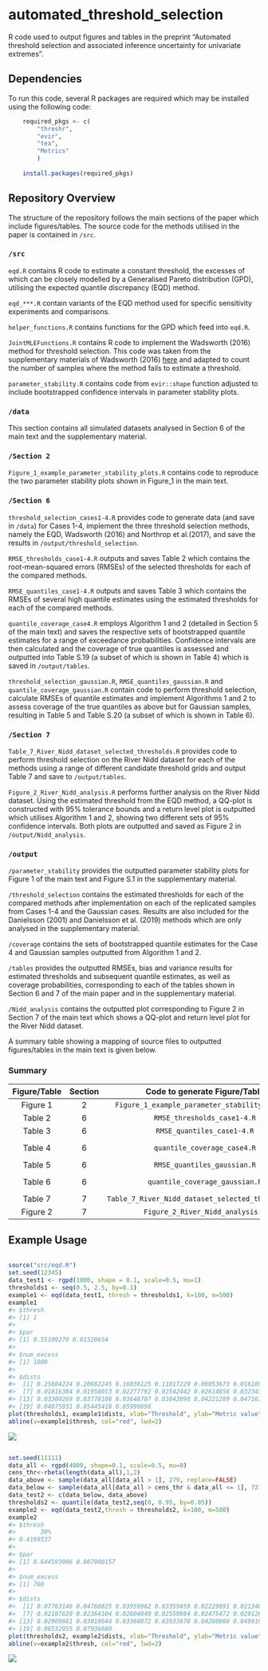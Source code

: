 
<!-- README.md is generated from README.Rmd. Please edit that file -->

# automated_threshold_selection

<!-- badges: start -->
<!-- badges: end -->

R code used to output figures and tables in the preprint “Automated
threshold selection and associated inference uncertainty for univariate
extremes”.

## Dependencies

To run this code, several R packages are required which may be installed
using the following code:

``` r
    required_pkgs <- c(
        "threshr",
        "evir",
        "tea",
        "Metrics"
        )
        
    install.packages(required_pkgs)
```

## Repository Overview

The structure of the repository follows the main sections of the paper
which include figures/tables. The source code for the methods utilised
in the paper is contained in `/src`.

### `/src`

`eqd.R` contains R code to estimate a constant threshold, the excesses
of which can be closely modelled by a Generalised Pareto distribution
(GPD), utilising the expected quantile discrepancy (EQD) method.

`eqd_***.R` contain variants of the EQD method used for specific
sensitivity experiments and comparisons.

`helper_functions.R` contains functions for the GPD which feed into
`eqd.R`.

`JointMLEFunctions.R` contains R code to implement the Wadsworth (2016)
method for threshold selection. This code was taken from the
supplementary materials of Wadsworth (2016)
[here](https://www.tandfonline.com/doi/abs/10.1080/00401706.2014.998345)
and adapted to count the number of samples where the method fails to
estimate a threshold.

`parameter_stability.R` contains code from `evir::shape` function
adjusted to include bootstrapped confidence intervals in parameter
stability plots.

### `/data`

This section contains all simulated datasets analysed in Section 6 of
the main text and the supplementary material.

### `/Section 2`

`Figure_1_example_parameter_stability_plots.R` contains code to
reproduce the two parameter stability plots shown in Figure_1 in the
main text.

### `/Section 6`

`threshold_selection_cases1-4.R` provides code to generate data (and
save in `/data`) for Cases 1-4, implement the three threshold selection
methods, namely the EQD, Wadsworth (2016) and Northrop et al.(2017), and
save the results in `/output/threshold_selection`.

`RMSE_thresholds_case1-4.R` outputs and saves Table 2 which contains the
root-mean-squared errors (RMSEs) of the selected thresholds for each of
the compared methods.

`RMSE_quantiles_case1-4.R` outputs and saves Table 3 which contains the
RMSEs of several high quantile estimates using the estimated thresholds
for each of the compared methods.

`quantile_coverage_case4.R` employs Algorithm 1 and 2 (detailed in
Section 5 of the main text) and saves the respective sets of
bootstrapped quantile estimates for a range of exceedance probabilities.
Confidence intervals are then calculated and the coverage of true
quantiles is assessed and outputted into Table S.19 (a subset of which
is shown in Table 4) which is saved in `/output/tables`.

`threshold_selection_gaussian.R`, `RMSE_quantiles_gaussian.R` and
`quantile_coverage_gaussian.R` contain code to perform threshold
selection, calculate RMSEs of quantile estimates and implement
Algorithms 1 and 2 to assess coverage of the true quantiles as above but
for Gaussian samples, resulting in Table 5 and Table S.20 (a subset of
which is shown in Table 6).

### `/Section 7`

`Table_7_River_Nidd_dataset_selected_thresholds.R` provides code to
perform threshold selection on the River Nidd dataset for each of the
methods using a range of different candidate threshold grids and output
Table 7 and save to `/output/tables`.

`Figure_2_River_Nidd_analysis.R` performs further analysis on the River
Nidd dataset. Using the estimated threshold from the EQD method, a
QQ-plot is constructed with 95% tolerance bounds and a return level plot
is outputted which utilises Algorithm 1 and 2, showing two different
sets of 95% confidence intervals. Both plots are outputted and saved as
Figure 2 in `/output/Nidd_analysis`.

### `/output`

`/parameter_stability` provides the outputted parameter stability plots
for Figure 1 of the main text and Figure S.1 in the supplementary
material.

`/threshold_selection` contains the estimated thresholds for each of the
compared methods after implementation on each of the replicated samples
from Cases 1-4 and the Gaussian cases. Results are also included for the
Danielsson (2001) and Danielsson et al. (2019) methods which are only
analysed in the supplementary material.

`/coverage` contains the sets of bootstrapped quantile estimates for the
Case 4 and Gaussian samples outputted from Algorithm 1 and 2.

`/tables` provides the outputted RMSEs, bias and variance results for
estimated thresholds and subsequent quantile estimates, as well as
coverage probabilities, corresponding to each of the tables shown in
Section 6 and 7 of the main paper and in the supplementary material.

`/Nidd_analysis` contains the outputted plot corresponding to Figure 2
in Section 7 of the main text which shows a QQ-plot and return level
plot for the River Nidd dataset.

A summary table showing a mapping of source files to outputted
figures/tables in the main text is given below.

### Summary

| Figure/Table | Section |           Code to generate Figure/Table            |                Dependencies                |
|:------------:|:-------:|:--------------------------------------------------:|:------------------------------------------:|
|   Figure 1   |    2    |   `Figure_1_example_parameter_stability_plots.R`   |          `parameter_stability.R`           |
|   Table 2    |    6    |            `RMSE_thresholds_case1-4.R`             |      `threshold_selection_cases1-4.R`      |
|   Table 3    |    6    |             `RMSE_quantiles_case1-4.R`             |      `threshold_selection_cases1-4.R`      |
|   Table 4    |    6    |            `quantile_coverage_case4.R`             | `threshold_selection_cases1-4.R` , `eqd.R` |
|   Table 5    |    6    |            `RMSE_quantiles_gaussian.R`             |      `threshold_selection_gaussian.R`      |
|   Table 6    |    6    |           `quantile_coverage_gaussian.R`           | `threshold_selection_gaussian.R`, `eqd.R`  |
|   Table 7    |    7    | `Table_7_River_Nidd_dataset_selected_thresholds.R` |       `eqd.R`, `JointMLEFunctions.R`       |
|   Figure 2   |    7    |          `Figure_2_River_Nidd_analysis.R`          |                  `eqd.R`                   |

## Example Usage

``` r

source("src/eqd.R")
set.seed(12345)
data_test1 <- rgpd(1000, shape = 0.1, scale=0.5, mu=1)
thresholds1 <- seq(0.5, 2.5, by=0.1)
example1 <- eqd(data_test1, thresh = thresholds1, k=100, m=500)
example1
#> $thresh
#> [1] 1
#> 
#> $par
#> [1] 0.55109279 0.01520654
#> 
#> $num_excess
#> [1] 1000
#> 
#> $dists
#>  [1] 0.25604224 0.20682245 0.16036125 0.11017229 0.06053673 0.01618996
#>  [7] 0.01816384 0.01958013 0.02277792 0.02542442 0.02614856 0.03234347
#> [13] 0.03300269 0.03778108 0.03648707 0.03843098 0.04221289 0.04716345
#> [19] 0.04875931 0.05445418 0.05990898
plot(thresholds1, example1$dists, xlab="Threshold", ylab="Metric value")
abline(v=example1$thresh, col="red", lwd=2)
```

![](README_files/figure-gfm/unnamed-chunk-3-1.png)<!-- -->

``` r

set.seed(11111)
data_all <- rgpd(4000, shape=0.1, scale=0.5, mu=0)
cens_thr<-rbeta(length(data_all),1,2)
data_above <- sample(data_all[data_all > 1], 279, replace=FALSE)
data_below <- sample(data_all[data_all > cens_thr & data_all <= 1], 721, replace = FALSE)
data_test2 <- c(data_below, data_above)
thresholds2 <- quantile(data_test2,seq(0, 0.95, by=0.05))
example2 <- eqd(data_test2,thresh = thresholds2, k=100, m=500)
example2
#> $thresh
#>       30% 
#> 0.4169537 
#> 
#> $par
#> [1] 0.644593096 0.007900157
#> 
#> $num_excess
#> [1] 700
#> 
#> $dists
#>  [1] 0.07763146 0.04768825 0.03959962 0.03359459 0.02229891 0.02134857
#>  [7] 0.02107620 0.02364104 0.02604049 0.02559984 0.02475472 0.02912688
#> [13] 0.02909661 0.03018644 0.03360872 0.03933678 0.04280008 0.04991603
#> [19] 0.06532955 0.07936680
plot(thresholds2, example2$dists, xlab="Threshold", ylab="Metric value")
abline(v=example2$thresh, col="red", lwd=2)
```

![](README_files/figure-gfm/unnamed-chunk-3-2.png)<!-- -->
